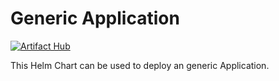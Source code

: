 # Generic Application
[![Artifact Hub](https://img.shields.io/endpoint?url=https://artifacthub.io/badge/repository/generic)](https://artifacthub.io/packages/search?repo=generic)

This Helm Chart can be used to deploy an generic Application.

